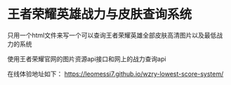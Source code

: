 # 王者荣耀英雄战力与皮肤查询系统
只用一个html文件来写一个可以查询王者荣耀英雄全部皮肤高清图片以及最低战力的系统

使用王者荣耀官网的图片资源api接口和网上的战力查询api

在线体验地址如下：
https://leomessi7.github.io/wzry-lowest-score-system/
